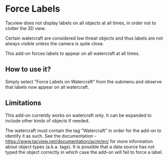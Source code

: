 # Force Labels

Tacview does not display labels on all objects at all times, in order not to clutter the 3D view.

Certain watercraft are considered low threat objects and thus labels are not always visible unless the camera is quite close.

This add-on forces labels to appear on all watercraft at all times.

## How to use it?

Simply select "Force Labels on Watercraft" from the submenu and observe that labels now appear on all watercraft. 

## Limitations

This add-on currently works on watercraft only. It can be expanded to include other kinds of objects if needed. 

The watercraft must contain the tag "Watercraft" in order for the add-on to identify it as such. See the documentation - https://www.tacview.net/documentation/acmi/en/ for more information about object types (a.k.a. tags). It is possible that a data source has not typed the object correctly in which case the add-on will fail to force a label. 

